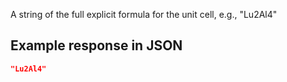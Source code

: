 A string of the full explicit formula for the unit cell, e.g., "Lu2Al4"











## Example response in JSON

```json
"Lu2Al4"
```

